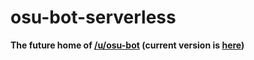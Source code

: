 # osu-bot-serverless

**The future home of [/u/osu-bot](https://reddit.com/u/osu-bot)
(current version is [here](https://github.com/christopher-dG/OsuBot.jl))**
